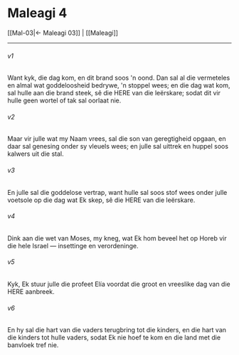 # Maleagi 4

[[Mal-03|← Maleagi 03]] | [[Maleagi]]
***

###### v1
Want kyk, die dag kom, en dit brand soos 'n oond. Dan sal al die vermeteles en almal wat goddeloosheid bedrywe, 'n stoppel wees; en die dag wat kom, sal hulle aan die brand steek, sê die HERE van die leërskare; sodat dit vir hulle geen wortel of tak sal oorlaat nie. 
###### v2
Maar vir julle wat my Naam vrees, sal die son van geregtigheid opgaan, en daar sal genesing onder sy vleuels wees; en julle sal uittrek en huppel soos kalwers uit die stal. 
###### v3
En julle sal die goddelose vertrap, want hulle sal soos stof wees onder julle voetsole op die dag wat Ek skep, sê die HERE van die leërskare. 
###### v4
Dink aan die wet van Moses, my kneg, wat Ek hom beveel het op Horeb vir die hele Israel — insettinge en verordeninge. 
###### v5
Kyk, Ek stuur julle die profeet Elía voordat die groot en vreeslike dag van die HERE aanbreek. 
###### v6
En hy sal die hart van die vaders terugbring tot die kinders, en die hart van die kinders tot hulle vaders, sodat Ek nie hoef te kom en die land met die banvloek tref nie.  
